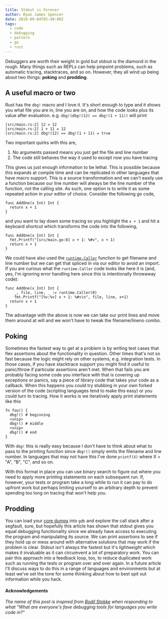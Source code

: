 ```yaml
---
title: Stdout is Forever
author: Ryan James Spencer
date: 2019-09-04T05:49:00Z
tags:
  - code
  - debugging
  - pattern
  - go
  - rust
---
```


Debuggers are worth their weight in gold but stdout is the diamond in the rough.
Many things such as REPLs can help pinpoint problems, such as automatic tracing,
stacktraces, and so on. However, they all wind up being about two things: **poking**
and **prodding**.

## A useful macro or two

Rust has the `dbg!` macro and I love it. It's short enough to type and it shows
you what file you are in, line you are on, and how the code looks plus its
value after evaluation. e.g. `dbg!(dbg!(12) == dbg!(1 + 11))` will print

```
[src/main.rs:2] 12 = 12
[src/main.rs:2] 1 + 11 = 12
[src/main.rs:2] dbg!(12) == dbg!(1 + 11) = true
```

Two important quirks with this are,

1. No arguments passed means you just get the file and line number
2. The code still behaves the way it used to except now you have tracing

This gives us just enough information to be lethal. This is possible because
this expands at compile time and can be replicated in other languages that have
macro support. This is a source transformation and we can't easily use a
function because our line number will always be the line number of the function,
not the calling site. As such, one option is to write it as some repeated action
in your editor of choice. Consider the following go code,

```
func AddOne(x Int) Int {
  return x + 1
}
```

and you want to lay down some tracing so you highlight the `x + 1` and hit a
keyboard shortcut which transforms the code into the following,

```
func AddOne(x Int) Int {
  fmt.Printf("[src/main.go:8] x + 1: %#v", x + 1)
  return x + 1
}
```

We could have also used the
[`runtime.Caller`](https://golang.org/pkg/runtime/#Caller) function to get
filename and line number but we can get that spliced in via our editor to avoid
an import. If you are curious what the `runtime.Caller` code looks like here it
is (and, yes, I'm ignoring error handling here since this is intentionally
throwaway code):

```
func AddOne(x Int) Int {
	_, file, line, _ := runtime.Caller(0)
	fmt.Printf("[%v:%v] x + 1: %#v\n", file, line, x+1)
  return x + 1
}
```

The advantage with the above is now we can take our print lines and move them
around at will and we won't have to tweak the filename/lineno combo.

## Poking

Sometimes the fastest way to get at a problem is by writing test cases that flex
assertions about the functionality in question. Other times that's not so fast
because the logic might rely on other systems, e.g. integration tests. In those
cases, if you have stacktrace support you might find it useful to panic/throw if
particular assertions aren't met. When that fails you are probably facing some
code you interface with that is covering up exceptions or panics, say a piece of
library code that takes your code as a callback. When this happens you could try
stubbing in your own forked version of the code (scripting languages tend to
make this easy) or you could turn to tracing. How it works is we iteratively
apply print statements like this

```
fn foo() {
  dbg!() # beginning
  <snip>
  dbg!() # middle
  <snip>
  dbg!() # end
}
```

With `dbg!` this is really easy because I don't have to think
about what to pass to the printing function since `dbg!()` simply
emits the filename and line number. In languages that may not have this I've
done `printf(X)` where X = "A", "B", "C", and so on.

With this format in place you can use binary search to figure out where you need
to apply more printing statements on each subsequent run. If, however, your
tests or program take a long while to run it can pay to do upfront work but
perhaps limiting yourself to an arbitrary depth to prevent spending too long on
tracing that won't help you.

## Prodding

You can load your [core
dumps](https://jvns.ca/blog/2018/04/28/debugging-a-segfault-on-linux/) into
`gdb` and explore the call stack after a segfault, sure, but hopefully this
article has shown that stdout gives you equal debugging functionality since we
already have access to executing the program and manipulating its source. We can
print assertions to see if they hold up or mess around with alternative
solutions that may work if the problem is clear. Stdout isn't always the fastest
but it's _lightweight_ which makes it invaluable as it can circumvent a lot of
preparatory work. You can pair this approach into a feedback loop, too, to
reduce duplicated work such as running the tests or program over and over again.
In a future article I'll discuss ways to do this in a range of languages and
environments but at least we've set the tone for some thinking about how to best
spit out information while you hack.

#### Acknowledgements

_The name of this post is inspired from [Bodil
Stokke](https://twitter.com/bodil/status/878563460233277440?s=20) when
responding to what "What are everyone's fave debugging tools for languages you
write code in?"_

